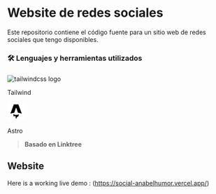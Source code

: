 # Website de redes sociales
<p>Este repositorio contiene el código fuente para un sitio web de redes sociales que tengo disponibles.</p>

<h3 align="left">🛠 Lenguajes y herramientas utilizados</h3>

###

<div align="left">
  <img src="https://cdn.jsdelivr.net/gh/devicons/devicon/icons/tailwindcss/tailwindcss-plain.svg" height="40" alt="tailwindcss logo"  />
  <p>Tailwind</p>
</div>

<div align="left">
    <img src="public\favicon.svg"  height="40">

  <p>Astro</p>
</div>

>  **Basado en Linktree** 
###
## Website
Here is a working live demo : (https://social-anabelhumor.vercel.app/)
